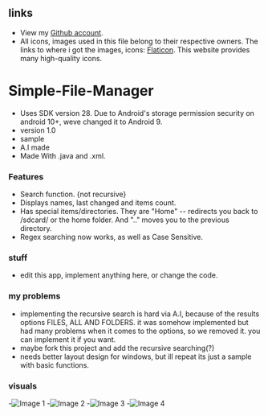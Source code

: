 ## links
- View my [Github account](https://github.com/cptest1-spec).
- All icons, images used in this file belong to their respective owners. The links to where i got the images, icons: [Flaticon](https://flaticon.com). This website provides many high-quality icons. 
# Simple-File-Manager
- Uses SDK version 28. Due to Android's storage permission security on android 10+, weve changed it to Android 9.
- version 1.0
- sample
- A.I made
- Made With .java and .xml.
### Features
- Search function. {not recursive}
- Displays names, last changed and items count.
- Has special items/directories. They are "Home" -- redirects you back to /sdcard/ or the home folder. And ".." moves you to the
previous directory.
- Regex searching now works, as well as Case Sensitive.
### stuff
- edit this app, implement anything here, or change the code.
### my problems
- implementing the recursive search is hard via A.I, because of the results options FILES, ALL AND FOLDERS. it was somehow implemented but had many problems when it comes to the options, so we removed it.
you can implement it if you want.
- maybe fork this project and add the recursive searching(?)
- needs better layout design for windows, but ill repeat its just a sample with basic functions.

### visuals
-![Image 1](1.png)
-![Image 2](2.png)
-![Image 3](4.png)
-![Image 4](3.png)
